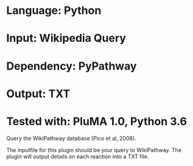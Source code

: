 # Language: Python
# Input: Wikipedia Query
# Dependency: PyPathway
# Output: TXT
# Tested with: PluMA 1.0, Python 3.6

Query the WikiPathway database (Pico et al, 2008).

The inputfile for this plugin should be your query to WikiPathway.  The plugin
will output details on each reaction into a TXT file.

